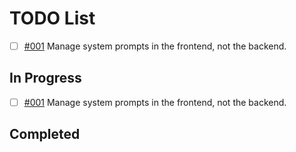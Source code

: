 # TODO List

- [ ] [#001](TODO/001.md) Manage system prompts in the frontend, not the backend.

## In Progress

- [ ] [#001](TODO/001.md) Manage system prompts in the frontend, not the backend.

## Completed